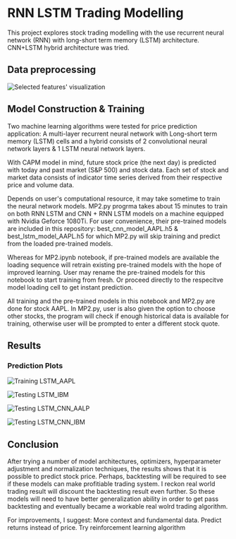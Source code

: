 # RNN LSTM Trading Modelling

This project explores stock trading modelling with the use recurrent neural network (RNN) with long-short term memory (LSTM) architecture.  CNN+LSTM hybrid architecture was tried.

## Data preprocessing
[image1]: https://github.com/jiewwantan/RNN_LSTM_trading_model/blob/master/features_visualization_AAPL.png "Selected features' visualization"
![Selected features' visualization][image1]

## Model Construction & Training
Two machine learning algorithms were tested for price prediction application: A multi-layer recurrent neural network with Long-short term memory (LSTM) cells and a hybrid consists of 2 convolutional neural network layers & 1 LSTM neural network layers.

With CAPM model in mind, future stock price (the next day) is predicted with today and past market (S&P 500) and stock data. Each set of stock and market data consists of indicator time series derived from their respective price and volume data.

Depends on user's computational resource, it may take sometime to train the neural network models. MP2.py progrma takes about 15 minutes to train on both RNN LSTM and CNN + RNN LSTM models on a machine equipped with Nvidia Geforce 1080Ti. For user convenience, their pre-trained models are included in this repository: best_cnn_model_AAPL.h5 & best_lstm_model_AAPL.h5 for which MP2.py will skip training and predict from the loaded pre-trained models.

Whereas for MP2.ipynb notebook, if pre-trained models are available the loading sequence will retrain existing pre-trained models with the hope of improved learning. User may rename the pre-trained models for this notebook to start training from fresh. Or proceed directly to the respecitve model loading cell to get instant prediction.

All training and the pre-trained models in this notebook and MP2.py are done for stock AAPL. In MP2.py, user is also given the option to choose other stocks, the program will check if enough historical data is available for training, otherwise user will be prompted to enter a different stock quote.

## Results
### Prediction Plots

[image1]: https://github.com/jiewwantan/RNN_LSTM_trading_model/blob/master/prediction_LSTM_AAPL_train.png "Training LSTM_AAPL"
![Training LSTM_AAPL][image1]

[image2]: https://github.com/jiewwantan/RNN_LSTM_trading_model/blob/master/prediction_LSTM_IBM.png "Testing LSTM_IBM"
![Testing LSTM_IBM][image2]

[image3]: https://github.com/jiewwantan/RNN_LSTM_trading_model/blob/master/prediction_CNN_AAPL.png "Testing LSTM_CNN_AAPL"
![Testing LSTM_CNN_AALP][image3]

[image4]: https://github.com/jiewwantan/RNN_LSTM_trading_model/blob/master/prediction_CNN_IBM.png "Testing LSTM_CNN_IBM"
![Testing LSTM_CNN_IBM][image4]

## Conclusion
After trying a number of model architectures, optimizers, hyperparameter adjustment and normalization techniques, the results shows that it is possible to predict stock price. Perhaps, backtesting will be required to see if these models can make profitiable trading system. I reckon real world trading result will discount the backtesting result even further. So these models will need to have better generalization ability in order to get pass backtesting and eventually became a workable real wolrd trading algorithm.

For improvements, I suggest:
More context and fundamental data.
Predict returns instead of price.
Try reinforcement learning algorithm
